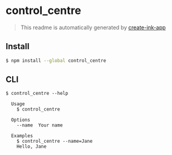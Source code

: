 # control_centre

> This readme is automatically generated by [create-ink-app](https://github.com/vadimdemedes/create-ink-app)

## Install

```bash
$ npm install --global control_centre
```

## CLI

```
$ control_centre --help

  Usage
    $ control_centre

  Options
    --name  Your name

  Examples
    $ control_centre --name=Jane
    Hello, Jane
```
